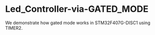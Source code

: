 # Led_Controller-via-GATED_MODE
We demonstrate how gated mode works in STM32F407G-DISC1 using TIMER2.
